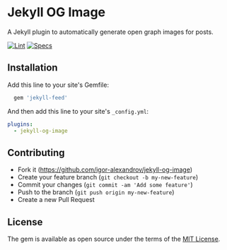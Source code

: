 # Jekyll OG Image

A Jekyll plugin to automatically generate open graph images for posts.

[![Lint](https://github.com/igor-alexandrov/jekyll-og-image/actions/workflows/lint.yml/badge.svg?branch=main)](https://github.com/igor-alexandrov/jekyll-og-image/actions/workflows/lint.yml)
[![Specs](https://github.com/igor-alexandrov/jekyll-og-image/actions/workflows/specs.yml/badge.svg?branch=main)](https://github.com/igor-alexandrov/jekyll-og-image/actions/workflows/specs.yml)

## Installation

Add this line to your site's Gemfile:

```ruby
  gem 'jekyll-feed'
```

And then add this line to your site's `_config.yml`:

```yaml
plugins:
  - jekyll-og-image
```

## Contributing

* Fork it (https://github.com/igor-alexandrov/jekyll-og-image)
* Create your feature branch (`git checkout -b my-new-feature`)
* Commit your changes (`git commit -am 'Add some feature'`)
* Push to the branch (`git push origin my-new-feature`)
* Create a new Pull Request

## License

The gem is available as open source under the terms of the [MIT License](https://opensource.org/licenses/MIT).